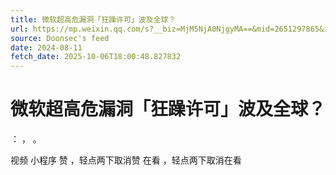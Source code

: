 ```yaml
---
title: 微软超高危漏洞「狂躁许可」波及全球？
url: https://mp.weixin.qq.com/s?__biz=MjM5NjA0NjgyMA==&mid=2651297865&idx=1&sn=de1e594bd72559592983037e63285d14
source: Doonsec's feed
date: 2024-08-11
fetch_date: 2025-10-06T18:00:48.827832
---
```


# 微软超高危漏洞「狂躁许可」波及全球？

：
，
。

视频
小程序
赞
，轻点两下取消赞
在看
，轻点两下取消在看